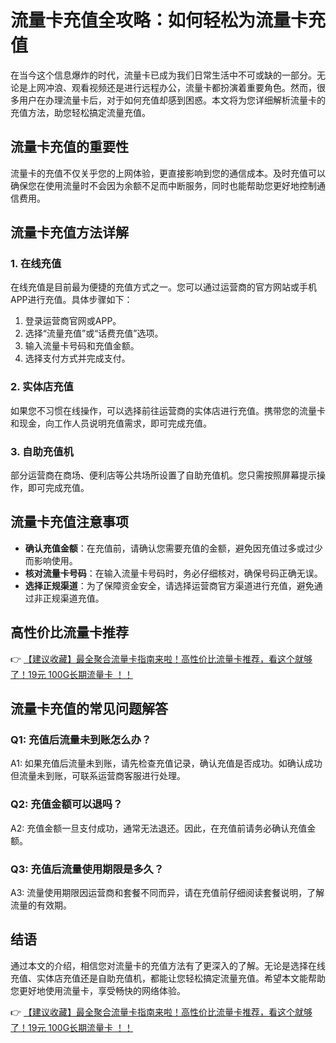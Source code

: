 # 流量卡充值全攻略：如何轻松为流量卡充值

在当今这个信息爆炸的时代，流量卡已成为我们日常生活中不可或缺的一部分。无论是上网冲浪、观看视频还是进行远程办公，流量卡都扮演着重要角色。然而，很多用户在办理流量卡后，对于如何充值却感到困惑。本文将为您详细解析流量卡的充值方法，助您轻松搞定流量充值。

## 流量卡充值的重要性

流量卡的充值不仅关乎您的上网体验，更直接影响到您的通信成本。及时充值可以确保您在使用流量时不会因为余额不足而中断服务，同时也能帮助您更好地控制通信费用。

## 流量卡充值方法详解

### 1. 在线充值

在线充值是目前最为便捷的充值方式之一。您可以通过运营商的官方网站或手机APP进行充值。具体步骤如下：

1. 登录运营商官网或APP。
2. 选择“流量充值”或“话费充值”选项。
3. 输入流量卡号码和充值金额。
4. 选择支付方式并完成支付。

### 2. 实体店充值

如果您不习惯在线操作，可以选择前往运营商的实体店进行充值。携带您的流量卡和现金，向工作人员说明充值需求，即可完成充值。

### 3. 自助充值机

部分运营商在商场、便利店等公共场所设置了自助充值机。您只需按照屏幕提示操作，即可完成充值。

## 流量卡充值注意事项

- **确认充值金额**：在充值前，请确认您需要充值的金额，避免因充值过多或过少而影响使用。
- **核对流量卡号码**：在输入流量卡号码时，务必仔细核对，确保号码正确无误。
- **选择正规渠道**：为了保障资金安全，请选择运营商官方渠道进行充值，避免通过非正规渠道充值。

## 高性价比流量卡推荐

👉 [【建议收藏】最全聚合流量卡指南来啦！高性价比流量卡推荐，看这个就够了！19元 100G长期流量卡 ！！](https://bit.ly/Liuliangka)

## 流量卡充值的常见问题解答

### Q1: 充值后流量未到账怎么办？

A1: 如果充值后流量未到账，请先检查充值记录，确认充值是否成功。如确认成功但流量未到账，可联系运营商客服进行处理。

### Q2: 充值金额可以退吗？

A2: 充值金额一旦支付成功，通常无法退还。因此，在充值前请务必确认充值金额。

### Q3: 充值后流量使用期限是多久？

A3: 流量使用期限因运营商和套餐不同而异，请在充值前仔细阅读套餐说明，了解流量的有效期。

## 结语

通过本文的介绍，相信您对流量卡的充值方法有了更深入的了解。无论是选择在线充值、实体店充值还是自助充值机，都能让您轻松搞定流量充值。希望本文能帮助您更好地使用流量卡，享受畅快的网络体验。

👉 [【建议收藏】最全聚合流量卡指南来啦！高性价比流量卡推荐，看这个就够了！19元 100G长期流量卡 ！！](https://bit.ly/Liuliangka)